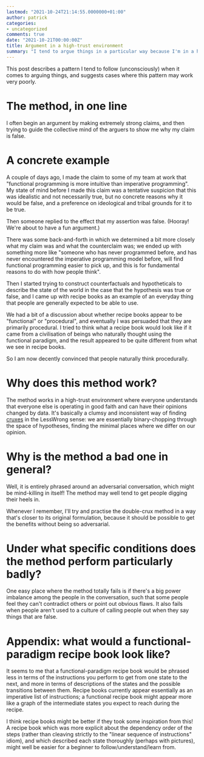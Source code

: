 ```yaml
---
lastmod: "2021-10-24T21:14:55.0000000+01:00"
author: patrick
categories:
- uncategorized
comments: true
date: "2021-10-21T00:00:00Z"
title: Argument in a high-trust environment
summary: "I tend to argue things in a particular way because I'm in a high-trust environment."
---
```


This post describes a pattern I tend to follow (unconsciously) when it comes to arguing things, and suggests cases where this pattern may work very poorly.

# The method, in one line

I often begin an argument by making extremely strong claims, and then trying to guide the collective mind of the arguers to show me why my claim is false.

# A concrete example

A couple of days ago, I made the claim to some of my team at work that "functional programming is more intuitive than imperative programming".
My state of mind before I made this claim was a tentative suspicion that this was idealistic and not necessarily true, but no concrete reasons why it would be false, and a preference on ideological and tribal grounds for it to be true.

Then someone replied to the effect that my assertion was false.
(Hooray! We're about to have a fun argument.)

There was some back-and-forth in which we determined a bit more closely what my claim was and what the counterclaim was; we ended up with something more like "someone who has never programmed before, and has never encountered the imperative programming model before, will find functional programming easier to pick up, and this is for fundamental reasons to do with how people think".

Then I started trying to construct counterfactuals and hypotheticals to describe the state of the world in the case that the hypothesis was true or false, and I came up with recipe books as an example of an everyday thing that people are generally expected to be able to use.

We had a bit of a discussion about whether recipe books appear to be "functional" or "procedural", and eventually I was persuaded that they are primarily procedural.
I tried to think what a recipe book would look like if it came from a civilisation of beings who naturally thought using the functional paradigm, and the result appeared to be quite different from what we see in recipe books.

So I am now decently convinced that people naturally think procedurally.

# Why does this method work?

The method works in a high-trust environment where everyone understands that everyone else is operating in good faith and can have their opinions changed by data.
It's basically a clumsy and inconsistent way of finding [cruxes](https://www.lesswrong.com/posts/hNztRARB52Riy36Kz/the-basic-double-crux-pattern) in the LessWrong sense: we are essentially binary-chopping through the space of hypotheses, finding the minimal places where we differ on our opinion.

# Why is the method a bad one in general?

Well, it is entirely phrased around an adversarial conversation, which might be mind-killing in itself!
The method may well tend to get people digging their heels in.

Whenever I remember, I'll try and practise the double-crux method in a way that's closer to its original formulation, because it should be possible to get the benefits without being so adversarial.

# Under what specific conditions does the method perform particularly badly?

One easy place where the method totally fails is if there's a big power imbalance among the people in the conversation, such that some people feel they can't contradict others or point out obvious flaws.
It also fails when people aren't used to a culture of calling people out when they say things that are false.

# Appendix: what would a functional-paradigm recipe book look like?

It seems to me that a functional-paradigm recipe book would be phrased less in terms of the instructions you perform to get from one state to the next, and more in terms of descriptions of the states and the possible transitions between them.
Recipe books currently appear essentially as an imperative list of instructions; a functional recipe book might appear more like a graph of the intermediate states you expect to reach during the recipe.

I think recipe books might be better if they took some inspiration from this!
A recipe book which was more explicit about the dependency order of the steps (rather than cleaving strictly to the "linear sequence of instructions" idiom), and which described each state thoroughly (perhaps with pictures), might well be easier for a beginner to follow/understand/learn from.
